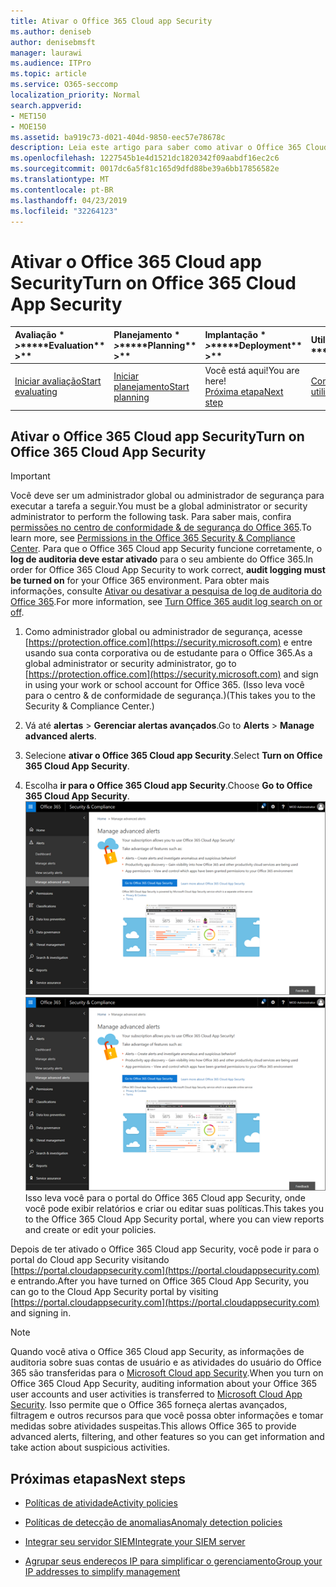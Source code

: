 ```yaml
---
title: Ativar o Office 365 Cloud app Security
ms.author: deniseb
author: denisebmsft
manager: laurawi
ms.audience: ITPro
ms.topic: article
ms.service: O365-seccomp
localization_priority: Normal
search.appverid:
- MET150
- MOE150
ms.assetid: ba919c73-d021-404d-9850-eec57e78678c
description: Leia este artigo para saber como ativar o Office 365 Cloud app Security, ativado pela Cloud app Security no Microsoft Azure.
ms.openlocfilehash: 1227545b1e4d1521dc1820342f09aabdf16ec2c6
ms.sourcegitcommit: 0017dc6a5f81c165d9dfd88be39a6bb17856582e
ms.translationtype: MT
ms.contentlocale: pt-BR
ms.lasthandoff: 04/23/2019
ms.locfileid: "32264123"
---
```

# <a name="turn-on-office-365-cloud-app-security"></a><span data-ttu-id="0cd56-103">Ativar o Office 365 Cloud app Security</span><span class="sxs-lookup"><span data-stu-id="0cd56-103">Turn on Office 365 Cloud App Security</span></span>
  
|<span data-ttu-id="0cd56-104">Avaliação \* *\>*\*</span><span class="sxs-lookup"><span data-stu-id="0cd56-104">\*\*\*\*Evaluation\*\* \>\*\*</span></span>|<span data-ttu-id="0cd56-105">Planejamento \* *\>*\*</span><span class="sxs-lookup"><span data-stu-id="0cd56-105">\*\*\*\*Planning\*\* \>\*\*</span></span>|<span data-ttu-id="0cd56-106">Implantação \* *\>*\*</span><span class="sxs-lookup"><span data-stu-id="0cd56-106">\*\*\*\*Deployment\*\* \>\*\*</span></span>|<span data-ttu-id="0cd56-107">Utilização \* \* \*</span><span class="sxs-lookup"><span data-stu-id="0cd56-107">\*\*\*\*Utilization\*\*\*\*</span></span>|
|:-----|:-----|:-----|:-----|
|[<span data-ttu-id="0cd56-108">Iniciar avaliação</span><span class="sxs-lookup"><span data-stu-id="0cd56-108">Start evaluating</span></span>](office-365-cas-overview.md) <br/> |[<span data-ttu-id="0cd56-109">Iniciar planejamento</span><span class="sxs-lookup"><span data-stu-id="0cd56-109">Start planning</span></span>](get-ready-for-office-365-cas.md) <br/> |<span data-ttu-id="0cd56-110">Você está aqui!</span><span class="sxs-lookup"><span data-stu-id="0cd56-110">You are here!</span></span>  <br/> [<span data-ttu-id="0cd56-111">Próxima etapa</span><span class="sxs-lookup"><span data-stu-id="0cd56-111">Next step</span></span>](activity-policies-and-alerts.md) <br/> |[<span data-ttu-id="0cd56-112">Começar a usar</span><span class="sxs-lookup"><span data-stu-id="0cd56-112">Start utilizing</span></span>](utilization-activities-for-ocas.md) <br/> |
  
## <a name="turn-on-office-365-cloud-app-security"></a><span data-ttu-id="0cd56-113">Ativar o Office 365 Cloud app Security</span><span class="sxs-lookup"><span data-stu-id="0cd56-113">Turn on Office 365 Cloud App Security</span></span>

> [!IMPORTANT]
> <span data-ttu-id="0cd56-114">Você deve ser um administrador global ou administrador de segurança para executar a tarefa a seguir.</span><span class="sxs-lookup"><span data-stu-id="0cd56-114">You must be a global administrator or security administrator to perform the following task.</span></span> <span data-ttu-id="0cd56-115">Para saber mais, confira [permissões no centro de conformidade &amp; de segurança do Office 365](permissions-in-the-security-and-compliance-center.md).</span><span class="sxs-lookup"><span data-stu-id="0cd56-115">To learn more, see [Permissions in the Office 365 Security &amp; Compliance Center](permissions-in-the-security-and-compliance-center.md).</span></span> <span data-ttu-id="0cd56-116">Para que o Office 365 Cloud app Security funcione corretamente, o **log de auditoria deve estar ativado** para o seu ambiente do Office 365.</span><span class="sxs-lookup"><span data-stu-id="0cd56-116">In order for Office 365 Cloud App Security to work correct, **audit logging must be turned on** for your Office 365 environment.</span></span> <span data-ttu-id="0cd56-117">Para obter mais informações, consulte [Ativar ou desativar a pesquisa de log de auditoria do Office 365](turn-audit-log-search-on-or-off.md).</span><span class="sxs-lookup"><span data-stu-id="0cd56-117">For more information, see [Turn Office 365 audit log search on or off](turn-audit-log-search-on-or-off.md).</span></span> 
  
1. <span data-ttu-id="0cd56-118">Como administrador global ou administrador de segurança, acesse [https://protection.office.com](https://security.microsoft.com) e entre usando sua conta corporativa ou de estudante para o Office 365.</span><span class="sxs-lookup"><span data-stu-id="0cd56-118">As a global administrator or security administrator, go to [https://protection.office.com](https://security.microsoft.com) and sign in using your work or school account for Office 365.</span></span> <span data-ttu-id="0cd56-119">(Isso leva você para o centro &amp; de conformidade de segurança.)</span><span class="sxs-lookup"><span data-stu-id="0cd56-119">(This takes you to the Security &amp; Compliance Center.)</span></span> 
    
2. <span data-ttu-id="0cd56-120">Vá até **alertas** \> **Gerenciar alertas avançados**.</span><span class="sxs-lookup"><span data-stu-id="0cd56-120">Go to **Alerts** \> **Manage advanced alerts**.</span></span>
    
3. <span data-ttu-id="0cd56-121">Selecione **ativar o Office 365 Cloud app Security**.</span><span class="sxs-lookup"><span data-stu-id="0cd56-121">Select **Turn on Office 365 Cloud App Security**.</span></span>
    
4. <span data-ttu-id="0cd56-122">Escolha **ir para o Office 365 Cloud app Security**.</span><span class="sxs-lookup"><span data-stu-id="0cd56-122">Choose **Go to Office 365 Cloud App Security**.</span></span><br/><span data-ttu-id="0cd56-123">![No centro de &amp; conformidade de segurança, escolha Gerenciar alertas avançados para acessar o Office 365 Cloud app Security](media/958632d4-03e3-4ade-8e22-d5509db6fca7.png)</span><span class="sxs-lookup"><span data-stu-id="0cd56-123">![In the Security &amp; Compliance Center, choose Manage Advanced Alerts to go to Office 365 Cloud App Security](media/958632d4-03e3-4ade-8e22-d5509db6fca7.png)</span></span><br/><span data-ttu-id="0cd56-124">Isso leva você para o portal do Office 365 Cloud app Security, onde você pode exibir relatórios e criar ou editar suas políticas.</span><span class="sxs-lookup"><span data-stu-id="0cd56-124">This takes you to the Office 365 Cloud App Security portal, where you can view reports and create or edit your policies.</span></span>

<span data-ttu-id="0cd56-125">Depois de ter ativado o Office 365 Cloud app Security, você pode ir para o portal do Cloud app Security visitando [https://portal.cloudappsecurity.com](https://portal.cloudappsecurity.com) e entrando.</span><span class="sxs-lookup"><span data-stu-id="0cd56-125">After you have turned on Office 365 Cloud App Security, you can go to the Cloud App Security portal by visiting [https://portal.cloudappsecurity.com](https://portal.cloudappsecurity.com) and signing in.</span></span>
    
> [!NOTE]
> <span data-ttu-id="0cd56-126">Quando você ativa o Office 365 Cloud app Security, as informações de auditoria sobre suas contas de usuário e as atividades do usuário do Office 365 são transferidas para o [Microsoft Cloud app Security](https://aka.ms/whatiscas).</span><span class="sxs-lookup"><span data-stu-id="0cd56-126">When you turn on Office 365 Cloud App Security, auditing information about your Office 365 user accounts and user activities is transferred to [Microsoft Cloud App Security](https://aka.ms/whatiscas).</span></span> <span data-ttu-id="0cd56-127">Isso permite que o Office 365 forneça alertas avançados, filtragem e outros recursos para que você possa obter informações e tomar medidas sobre atividades suspeitas.</span><span class="sxs-lookup"><span data-stu-id="0cd56-127">This allows Office 365 to provide advanced alerts, filtering, and other features so you can get information and take action about suspicious activities.</span></span> 
  
## <a name="next-steps"></a><span data-ttu-id="0cd56-128">Próximas etapas</span><span class="sxs-lookup"><span data-stu-id="0cd56-128">Next steps</span></span>

- [<span data-ttu-id="0cd56-129">Políticas de atividade</span><span class="sxs-lookup"><span data-stu-id="0cd56-129">Activity policies</span></span>](activity-policies-and-alerts.md)
    
- [<span data-ttu-id="0cd56-130">Políticas de detecção de anomalias</span><span class="sxs-lookup"><span data-stu-id="0cd56-130">Anomaly detection policies</span></span>](anomaly-detection-policies-in-ocas.md)
    
- [<span data-ttu-id="0cd56-131">Integrar seu servidor SIEM</span><span class="sxs-lookup"><span data-stu-id="0cd56-131">Integrate your SIEM server</span></span>](integrate-your-siem-server-with-office-365-cas.md)
    
- [<span data-ttu-id="0cd56-132">Agrupar seus endereços IP para simplificar o gerenciamento</span><span class="sxs-lookup"><span data-stu-id="0cd56-132">Group your IP addresses to simplify management</span></span>](group-your-ip-addresses-in-ocas.md)
    


